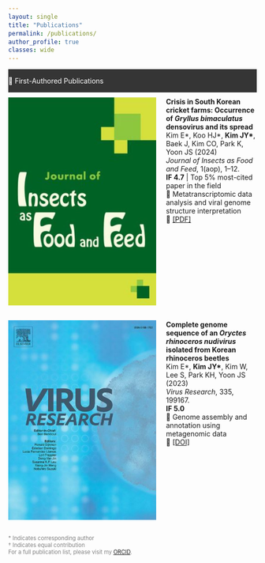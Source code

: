 ```yaml
---
layout: single
title: "Publications"
permalink: /publications/
author_profile: true
classes: wide
---
```


<style>
h3 { margin-top: 0; margin-bottom: 0; padding-left: 5px; }
.intro ul { margin-top: 4px; margin-bottom: 0; list-style-type: square; }
.intro p { margin-top: 0; margin-bottom: 0; color: gray; font-size: 80%; }
.black-box { background-color: #353535; color: white; padding-top: 15px; padding-bottom: 15px; }
.gray-box { background-color: gray; color: white; padding-top: 15px; padding-bottom: 15px; }
.first-author { display: flex; justify-content: flex-start; align-items: top; margin-top: 10px; margin-bottom: 30px; }
.first-author img:not(.badge) { width: 300px; margin-right: 20px; }
.first-author p { font-size: 80%; }
.special-text { font-size: 125%; }
.second-author { margin-top: 10px; padding-left: 5px; }
.second-author p { font-size: 80%; padding-top: 5px; }
.badges { display: flex; gap: 2px; margin-top: 5px; }
.badges a { display: inline-block; }
.badges img.badge { display: block; height: 20px; width: auto; }
@media (max-width: 600px) {
  .first-author { display: block; text-align: left; }
  .first-author img { margin: 0 auto 15px; display: block; width: 100%; max-width: 300px; }
}
</style>

<div class="black-box">🧬 First-Authored Publications</div>

<div class="first-author">
  <img src="/assets/img/publications/cricket_virus.JPG" alt="Cricket Virus" />
  <div>
    <strong>Crisis in South Korean cricket farms: Occurrence of <em>Gryllus bimaculatus</em> densovirus and its spread</strong><br>
    Kim E*, Koo HJ*, <strong>Kim JY*</strong>, Baek J, Kim CO, Park K, Yoon JS (2024)<br>
    <em>Journal of Insects as Food and Feed</em>, 1(aop), 1–12.<br>
    <strong>IF 4.7</strong> | Top 5% most-cited paper in the field<br>
    📌 Metatranscriptomic data analysis and viral genome structure interpretation<br>
    🔗 <a href="#">[PDF]</a>
  </div>
</div>

<div class="first-author">
  <img src="/assets/img/publications/nudivirus.JPG" alt="Nudivirus" />
  <div>
    <strong>Complete genome sequence of an <em>Oryctes rhinoceros nudivirus</em> isolated from Korean rhinoceros beetles</strong><br>
    Kim E*, <strong>Kim JY*</strong>, Kim W, Lee S, Park KH, Yoon JS (2023)<br>
    <em>Virus Research</em>, 335, 199167.<br>
    <strong>IF 5.0</strong><br>
    📌 Genome assembly and annotation using metagenomic data<br>
    🔗 <a href="https://doi.org/10.1016/j.virusres.2023.199167">[DOI]</a>
  </div>
</div>

<div class="intro">
<p>* Indicates corresponding author<br>† Indicates equal contribution</p>
<p>For a full publication list, please visit my <a href="https://orcid.org/0000-0000-0000-0000">ORCID</a>.</p>
</div>
